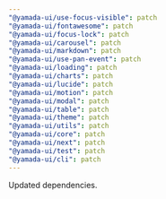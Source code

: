 ```yaml
---
"@yamada-ui/use-focus-visible": patch
"@yamada-ui/fontawesome": patch
"@yamada-ui/focus-lock": patch
"@yamada-ui/carousel": patch
"@yamada-ui/markdown": patch
"@yamada-ui/use-pan-event": patch
"@yamada-ui/loading": patch
"@yamada-ui/charts": patch
"@yamada-ui/lucide": patch
"@yamada-ui/motion": patch
"@yamada-ui/modal": patch
"@yamada-ui/table": patch
"@yamada-ui/theme": patch
"@yamada-ui/utils": patch
"@yamada-ui/core": patch
"@yamada-ui/next": patch
"@yamada-ui/test": patch
"@yamada-ui/cli": patch
---
```


Updated dependencies.
